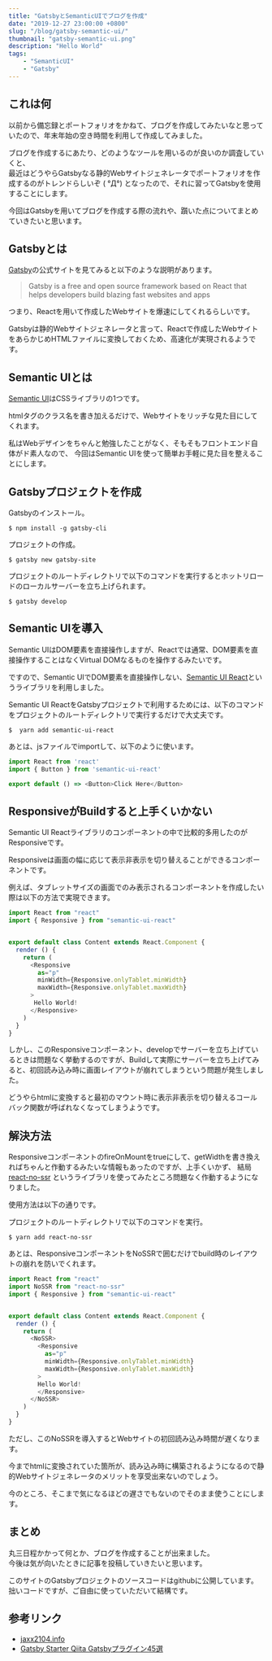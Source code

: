 ```yaml
---
title: "GatsbyとSemanticUIでブログを作成"
date: "2019-12-27 23:00:00 +0800"
slug: "/blog/gatsby-semantic-ui/"
thumbnail: "gatsby-semantic-ui.png"
description: "Hello World"
tags:
    - "SemanticUI"
    - "Gatsby"
---
```


## これは何

以前から備忘録とポートフォリオをかねて、ブログを作成してみたいなと思っていたので、年末年始の空き時間を利用して作成してみました。  

ブログを作成するにあたり、どのようなツールを用いるのが良いのか調査していくと、  
最近はどうやらGatsbyなる静的Webサイトジェネレータでポートフォリオを作成するのがトレンドらしいぞ ( °Д°) となったので、それに習ってGatsbyを使用することにします。

今回はGatsbyを用いてブログを作成する際の流れや、躓いた点についてまとめていきたいと思います。

## Gatsbyとは

[Gatsby](https://www.gatsbyjs.org/)の公式サイトを見てみると以下のような説明があります。

> Gatsby is a free and open source framework based on React that helps developers build blazing fast websites and apps

つまり、Reactを用いて作成したWebサイトを爆速にしてくれるらしいです。

Gatsbyは静的Webサイトジェネレータと言って、Reactで作成したWebサイトをあらかじめHTMLファイルに変換しておくため、高速化が実現されるようです。

## Semantic UIとは

[Semantic UI](https://semantic-ui.com/)はCSSライブラリの1つです。

htmlタグのクラス名を書き加えるだけで、Webサイトをリッチな見た目にしてくれます。

私はWebデザインをちゃんと勉強したことがなく、そもそもフロントエンド自体がド素人なので、 今回はSemantic UIを使って簡単お手軽に見た目を整えることにします。 

## Gatsbyプロジェクトを作成

Gatsbyのインストール。

```shell
$ npm install -g gatsby-cli
```

プロジェクトの作成。

```shell
$ gatsby new gatsby-site
```

プロジェクトのルートディレクトリで以下のコマンドを実行するとホットリロードのローカルサーバーを立ち上げられます。

```shell
$ gatsby develop
```

## Semantic UIを導入

Semantic UIはDOM要素を直接操作しますが、Reactでは通常、DOM要素を直接操作することはなくVirtual DOMなるものを操作するみたいです。

ですので、Semantic UIでDOM要素を直接操作しない、[Semantic UI React](https://react.semantic-ui.com/)というライブラリを利用しました。

Semantic UI ReactをGatsbyプロジェクトで利用するためには、以下のコマンドをプロジェクトのルートディレクトリで実行するだけで大丈夫です。

```shell
$  yarn add semantic-ui-react
```

あとは、jsファイルでimportして、以下のように使います。

```javascript
import React from 'react'
import { Button } from 'semantic-ui-react'

export default () => <Button>Click Here</Button>
```

## ResponsiveがBuildすると上手くいかない

Semantic UI Reactライブラリのコンポーネントの中で比較的多用したのがResponsiveです。

Responsiveは画面の幅に応じて表示非表示を切り替えることができるコンポーネントです。

例えば、タブレットサイズの画面でのみ表示されるコンポーネントを作成したい際は以下の方法で実現できます。

```javascript
import React from "react"
import { Responsive } from "semantic-ui-react"


export default class Content extends React.Component {
  render () {
    return (
      <Responsive
        as="p"
        minWidth={Responsive.onlyTablet.minWidth}
        maxWidth={Responsive.onlyTablet.maxWidth}
      >
       Hello World! 
      </Responsive>
    )
  }
}
```

しかし、このResponsiveコンポーネント、developでサーバーを立ち上げているときは問題なく挙動するのですが、Buildして実際にサーバーを立ち上げてみると、初回読み込み時に画面レイアウトが崩れてしまうという問題が発生しました。

どうやらhtmlに変換すると最初のマウント時に表示非表示を切り替えるコールバック関数が呼ばれなくなってしまうようです。

## 解決方法

ResponsiveコンポーネントのfireOnMountをtrueにして、getWidthを書き換えればちゃんと作動するみたいな情報もあったのですが、上手くいかず、
結局 [react-no-ssr](https://github.com/kadirahq/react-no-ssr) というライブラリを使ってみたところ問題なく作動するようになりました。

使用方法は以下の通りです。

プロジェクトのルートディレクトリで以下のコマンドを実行。

```shell
$ yarn add react-no-ssr
```

あとは、ResponsiveコンポーネントをNoSSRで囲むだけでbuild時のレイアウトの崩れを防いでくれます。

```javascript
import React from "react"
import NoSSR from "react-no-ssr"
import { Responsive } from "semantic-ui-react"


export default class Content extends React.Component {
  render () {
    return (
      <NoSSR>
        <Responsive
          as="p"
          minWidth={Responsive.onlyTablet.minWidth}
          maxWidth={Responsive.onlyTablet.maxWidth}
        >
        Hello World! 
        </Responsive>
      </NoSSR>
    )
  }
}
```

ただし、このNoSSRを導入するとWebサイトの初回読み込み時間が遅くなります。

今までhtmlに変換されていた箇所が、読み込み時に構築されるようになるので静的Webサイトジェネレータのメリットを享受出来ないのでしょう。

今のところ、そこまで気になるほどの遅さでもないのでそのまま使うことにします。

## まとめ

丸三日程かかって何とか、ブログを作成することが出来ました。  
今後は気が向いたときに記事を投稿していきたいと思います。

このサイトのGatsbyプロジェクトのソースコードはgithubに公開しています。  
拙いコードですが、ご自由に使っていただいて結構です。

## 参考リンク

- [jaxx2104.info](https://jaxx2104.info/)
- [Gatsby Starter Qiita Gatsbyプラグイン45選](https://takumon.github.io/gatsby-starter-qiita/f18d04ac-9b1a-5ac8-8d43-8aa3d8f746a7/)

